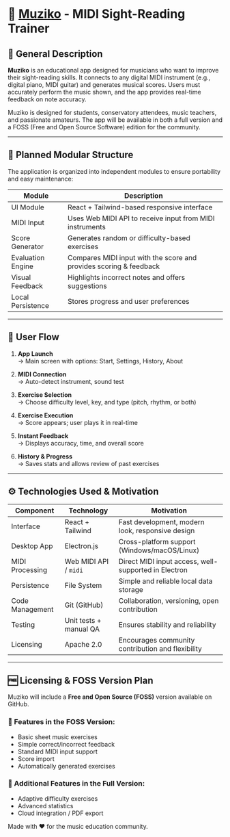 # 🎵 [Muziko](https://stmproduction.github.io/Muziko/) - MIDI Sight-Reading Trainer

## 📖 General Description

**Muziko** is an educational app designed for musicians who want to improve their sight-reading skills. It connects to any digital MIDI instrument (e.g., digital piano, MIDI guitar) and generates musical scores. Users must accurately perform the music shown, and the app provides real-time feedback on note accuracy.

Muziko is designed for students, conservatory attendees, music teachers, and passionate amateurs. The app will be available in both a full version and a FOSS (Free and Open Source Software) edition for the community.

----

## 🧱 Planned Modular Structure

The application is organized into independent modules to ensure portability and easy maintenance:

| Module             | Description                                                              |
|--------------------|---------------------------------------------------------------------------|
| UI Module          | React + Tailwind-based responsive interface                              |
| MIDI Input         | Uses Web MIDI API to receive input from MIDI instruments                 |
| Score Generator    | Generates random or difficulty-based exercises                           |
| Evaluation Engine  | Compares MIDI input with the score and provides scoring & feedback       |
| Visual Feedback    | Highlights incorrect notes and offers suggestions                        |
| Local Persistence  | Stores progress and user preferences                                     |

---

## 🔁 User Flow

1. **App Launch**  
   → Main screen with options: Start, Settings, History, About

2. **MIDI Connection**  
   → Auto-detect instrument, sound test

3. **Exercise Selection**  
   → Choose difficulty level, key, and type (pitch, rhythm, or both)

4. **Exercise Execution**  
   → Score appears; user plays it in real-time

5. **Instant Feedback**  
   → Displays accuracy, time, and overall score

6. **History & Progress**  
   → Saves stats and allows review of past exercises

---

## ⚙️ Technologies Used & Motivation

| Component         | Technology               | Motivation                                                   |
|-------------------|--------------------------|--------------------------------------------------------------|
| Interface         | React + Tailwind         | Fast development, modern look, responsive design             |
| Desktop App       | Electron.js              | Cross-platform support (Windows/macOS/Linux)                 |
| MIDI Processing   | Web MIDI API / `midi`    | Direct MIDI input access, well-supported in Electron         |
| Persistence       | File System              | Simple and reliable local data storage                       |
| Code Management   | Git (GitHub)             | Collaboration, versioning, open contribution                 |
| Testing           | Unit tests + manual QA   | Ensures stability and reliability                            |
| Licensing         | Apache 2.0               | Encourages community contribution and flexibility            |

---

## 🆓 Licensing & FOSS Version Plan

Muziko will include a **Free and Open Source (FOSS)** version available on GitHub.

### 🧩 Features in the FOSS Version:
- Basic sheet music exercises  
- Simple correct/incorrect feedback  
- Standard MIDI input support  
- Score import  
- Automatically generated exercises  

### 💎 Additional Features in the Full Version:
- Adaptive difficulty exercises  
- Advanced statistics  
- Cloud integration / PDF export  

Made with ❤️ for the music education community.
